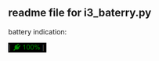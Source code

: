 ## readme file for i3_baterry.py

battery indication:

![alt text][logo]

[logo]: https://github.com/jm4rcos/i3scripts/blob/master/img/bat_100.png "battery indication 100%"
